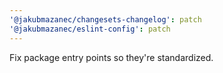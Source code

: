 ```yaml
---
'@jakubmazanec/changesets-changelog': patch
'@jakubmazanec/eslint-config': patch
---
```


Fix package entry points so they're standardized.
